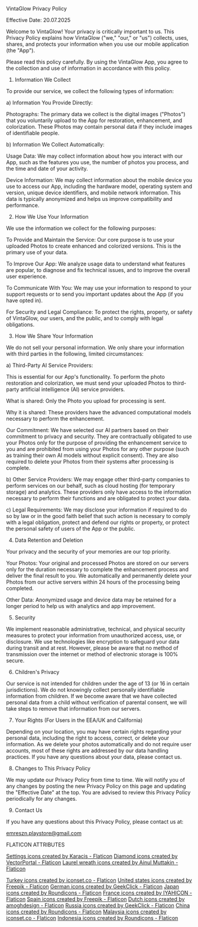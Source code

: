 VintaGlow Privacy Policy

Effective Date: 20.07.2025

Welcome to VintaGlow! Your privacy is critically important to us. This Privacy Policy explains how VintaGlow ("we," "our," or "us") collects, uses, shares, and protects your information when you use our mobile application (the "App").

Please read this policy carefully. By using the VintaGlow App, you agree to the collection and use of information in accordance with this policy.

1. Information We Collect

To provide our service, we collect the following types of information:

a) Information You Provide Directly:

Photographs: The primary data we collect is the digital images ("Photos") that you voluntarily upload to the App for restoration, enhancement, and colorization. These Photos may contain personal data if they include images of identifiable people.

b) Information We Collect Automatically:

Usage Data: We may collect information about how you interact with our App, such as the features you use, the number of photos you process, and the time and date of your activity.

Device Information: We may collect information about the mobile device you use to access our App, including the hardware model, operating system and version, unique device identifiers, and mobile network information. This data is typically anonymized and helps us improve compatibility and performance.

2. How We Use Your Information

We use the information we collect for the following purposes:

To Provide and Maintain the Service: Our core purpose is to use your uploaded Photos to create enhanced and colorized versions. This is the primary use of your data.

To Improve Our App: We analyze usage data to understand what features are popular, to diagnose and fix technical issues, and to improve the overall user experience.

To Communicate With You: We may use your information to respond to your support requests or to send you important updates about the App (if you have opted in).

For Security and Legal Compliance: To protect the rights, property, or safety of VintaGlow, our users, and the public, and to comply with legal obligations.

3. How We Share Your Information

We do not sell your personal information. We only share your information with third parties in the following, limited circumstances:

a) Third-Party AI Service Providers:

This is essential for our App's functionality. To perform the photo restoration and colorization, we must send your uploaded Photos to third-party artificial intelligence (AI) service providers.

What is shared: Only the Photo you upload for processing is sent.

Why it is shared: These providers have the advanced computational models necessary to perform the enhancement.

Our Commitment: We have selected our AI partners based on their commitment to privacy and security. They are contractually obligated to use your Photos only for the purpose of providing the enhancement service to you and are prohibited from using your Photos for any other purpose (such as training their own AI models without explicit consent). They are also required to delete your Photos from their systems after processing is complete.

b) Other Service Providers:
We may engage other third-party companies to perform services on our behalf, such as cloud hosting (for temporary storage) and analytics. These providers only have access to the information necessary to perform their functions and are obligated to protect your data.

c) Legal Requirements:
We may disclose your information if required to do so by law or in the good faith belief that such action is necessary to comply with a legal obligation, protect and defend our rights or property, or protect the personal safety of users of the App or the public.

4. Data Retention and Deletion

Your privacy and the security of your memories are our top priority.

Your Photos: Your original and processed Photos are stored on our servers only for the duration necessary to complete the enhancement process and deliver the final result to you. We automatically and permanently delete your Photos from our active servers within 24 hours of the processing being completed.

Other Data: Anonymized usage and device data may be retained for a longer period to help us with analytics and app improvement.

5. Security

We implement reasonable administrative, technical, and physical security measures to protect your information from unauthorized access, use, or disclosure. We use technologies like encryption to safeguard your data during transit and at rest. However, please be aware that no method of transmission over the internet or method of electronic storage is 100% secure.

6. Children's Privacy

Our service is not intended for children under the age of 13 (or 16 in certain jurisdictions). We do not knowingly collect personally identifiable information from children. If we become aware that we have collected personal data from a child without verification of parental consent, we will take steps to remove that information from our servers.

7. Your Rights (For Users in the EEA/UK and California)

Depending on your location, you may have certain rights regarding your personal data, including the right to access, correct, or delete your information. As we delete your photos automatically and do not require user accounts, most of these rights are addressed by our data handling practices. If you have any questions about your data, please contact us.

8. Changes to This Privacy Policy

We may update our Privacy Policy from time to time. We will notify you of any changes by posting the new Privacy Policy on this page and updating the "Effective Date" at the top. You are advised to review this Privacy Policy periodically for any changes.

9. Contact Us

If you have any questions about this Privacy Policy, please contact us at:

emreszn.playstore@gmail.com

FLATICON ATTRIBUTES

<a href="https://www.flaticon.com/free-icons/settings" title="settings icons">Settings icons created by Karacis - Flaticon</a>
<a href="https://www.flaticon.com/free-icons/diamond" title="diamond icons">Diamond icons created by VectorPortal - Flaticon</a>
<a href="https://www.flaticon.com/free-icons/laurel-wreath" title="laurel wreath icons">Laurel wreath icons created by Ainul Muttakin - Flaticon</a>

<a href="https://www.flaticon.com/free-icons/turkey" title="turkey icons">Turkey icons created by iconset.co - Flaticon</a>
<a href="https://www.flaticon.com/free-icons/united-states" title="united states icons">United states icons created by Freepik - Flaticon</a>
<a href="https://www.flaticon.com/free-icons/german" title="german icons">German icons created by GeekClick - Flaticon</a>
<a href="https://www.flaticon.com/free-icons/japan" title="japan icons">Japan icons created by Roundicons - Flaticon</a>
<a href="https://www.flaticon.com/free-icons/france" title="france icons">France icons created by IYAHICON - Flaticon</a>
<a href="https://www.flaticon.com/free-icons/spain" title="spain icons">Spain icons created by Freepik - Flaticon</a>
<a href="https://www.flaticon.com/free-icons/dutch" title="Dutch icons">Dutch icons created by amoghdesign - Flaticon</a>
<a href="https://www.flaticon.com/free-icons/russia" title="russia icons">Russia icons created by GeekClick - Flaticon</a>
<a href="https://www.flaticon.com/free-icons/china" title="china icons">China icons created by Roundicons - Flaticon</a>
<a href="https://www.flaticon.com/free-icons/malaysia" title="malaysia icons">Malaysia icons created by iconset.co - Flaticon</a>
<a href="https://www.flaticon.com/free-icons/indonesia" title="indonesia icons">Indonesia icons created by Roundicons - Flaticon</a>
